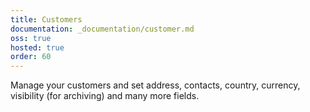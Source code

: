 ```yaml
---
title: Customers
documentation: _documentation/customer.md
oss: true
hosted: true
order: 60
---
```


Manage your customers and set address, contacts, country, currency, visibility (for archiving) and many more fields.

